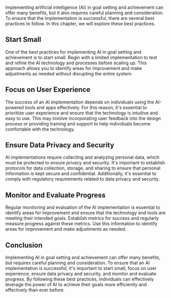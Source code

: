 
Implementing artificial intelligence (AI) in goal setting and achievement can offer many benefits, but it also requires careful planning and consideration. To ensure that the implementation is successful, there are several best practices to follow. In this chapter, we will explore these best practices.

Start Small
-----------

One of the best practices for implementing AI in goal setting and achievement is to start small. Begin with a limited implementation to test and refine the AI technology and processes before scaling up. This approach allows you to identify areas for improvement and make adjustments as needed without disrupting the entire system.

Focus on User Experience
------------------------

The success of an AI implementation depends on individuals using the AI-powered tools and apps effectively. For this reason, it's essential to prioritize user experience and ensure that the technology is intuitive and easy to use. This may involve incorporating user feedback into the design process or providing training and support to help individuals become comfortable with the technology.

Ensure Data Privacy and Security
--------------------------------

AI implementations require collecting and analyzing personal data, which must be protected to ensure privacy and security. It's important to establish protocols for data collection, storage, and sharing to ensure that personal information is kept secure and confidential. Additionally, it's essential to comply with regulatory requirements related to data privacy and security.

Monitor and Evaluate Progress
-----------------------------

Regular monitoring and evaluation of the AI implementation is essential to identify areas for improvement and ensure that the technology and tools are meeting their intended goals. Establish metrics for success and regularly measure progress against these metrics. Use this information to identify areas for improvement and make adjustments as needed.

Conclusion
----------

Implementing AI in goal setting and achievement can offer many benefits, but requires careful planning and consideration. To ensure that an AI implementation is successful, it's important to start small, focus on user experience, ensure data privacy and security, and monitor and evaluate progress. By following these best practices, individuals can effectively leverage the power of AI to achieve their goals more efficiently and effectively than ever before.
